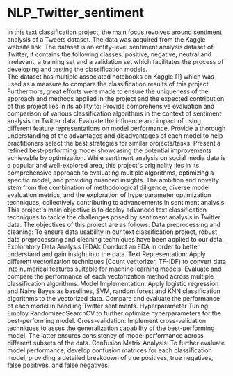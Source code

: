 # NLP_Twitter_sentiment
In this text classification project, the main focus revolves around sentiment analysis of a Tweets dataset. The
data was acquired from the Kaggle website link. The dataset is an entity-level sentiment analysis dataset of
Twitter, it contains the following classes: positive, negative, neutral and irrelevant, a training set and a
validation set which facilitates the process of developing and testing the classification models. <br/>
The dataset has multiple associated notebooks on Kaggle [1] which was used as a measure to compare the
classification results of this project. Furthermore, great efforts were made to ensure the uniqueness of the
approach and methods applied in the project and the expected contribution of this project lies in its ability
to:
Provide comprehensive evaluation and comparison of various classification algorithms in the context of
sentiment analysis on Twitter data.
Evaluate the influence and impact of using different feature representations on model performance.
Provide a thorough understanding of the advantages and disadvantages of each model to help
practitioners select the best strategies for similar projects/tasks.
Present a refined best-performing model showcasing the potential improvements achievable by
optimization.
While sentiment analysis on social media data is a popular and well-explored area, this project's originality
lies in its comprehensive approach to evaluating multiple algorithms, optimizing a specific model, and
providing nuanced insights. The ambition and novelty stem from the combination of methodological
diligence, diverse model evaluation metrics, and the exploration of hyperparameter optimization techniques,
collectively contributing to advancements in sentiment analysis.<br/>
This project's main objective is to deploy advanced text classification techniques to tackle the challenges
posed by sentiment analysis in Twitter data. The objectives of this project are as follows:
Data preprocessing and cleaning: To ensure data usability in our text classification project, robust
data preprocessing and cleaning techniques have been applied to our data.
Exploratory Data Analysis (EDA): Conduct an EDA in order to better understand and gain insight into
the data.
Text Representation: Apply different vectorization techniques (Count vectorizer, TF-IDF) to convert
data into numerical features suitable for machine learning models. Evaluate and compare the
performance of each vectorization method across multiple classification algorithms.
Model Implementation: Apply logistic regression and Naive Bayes as baselines, SVM, random forest
and KNN classification algorithms to the vectorized data. Compare and evaluate the performance of
each model in handling Twitter sentiments.
Hyperparameter Tuning: Employ RandomizedSearchCV to further optimize hyperparameters for the
best-performing model.
Cross-validation: Implement cross-validation techniques to asses the generalization capability of the
best-performing model. The latter ensures consistency of model performance across different subsets
of the data.
Confusion Matrix Analysis: To further evaluate model performance, develop confusion matrices for
each classification model, providing a detailed breakdown of true positives, true negatives, false
positives, and false negatives.
